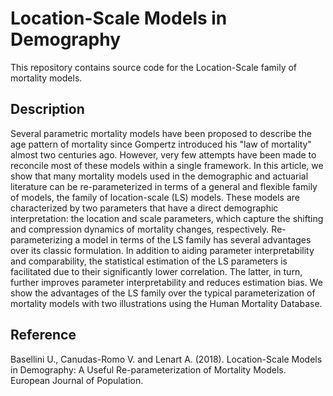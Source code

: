# Location-Scale Models in Demography
This repository contains source code for the Location-Scale family of mortality models.

## Description
Several parametric mortality models have been proposed to describe the age pattern of mortality since Gompertz introduced his "law of mortality" almost two centuries ago. However, very few attempts have been made to reconcile most of these models within a single framework. In this article, we show that many mortality models used in the demographic and actuarial literature can be re-parameterized in terms of a general and flexible family of models, the family of location-scale (LS) models. These models are characterized by two parameters that have a direct demographic interpretation: the location and scale parameters, which capture the shifting and compression dynamics of mortality changes, respectively. Re-parameterizing a model in terms of the LS family has several advantages over its classic formulation. In addition to aiding parameter interpretability and comparability, the statistical estimation of the LS parameters is facilitated due to their significantly lower correlation. The latter, in turn, further improves parameter interpretability and reduces estimation bias. We show the advantages of the LS family over the typical parameterization of mortality models with two illustrations using the Human Mortality Database.

## Reference
Basellini U., Canudas-Romo V. and Lenart A. (2018). Location-Scale Models in Demography: A Useful Re-parameterization of Mortality Models. European Journal of Population.
